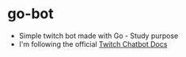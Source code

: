 # go-bot
- Simple twitch bot made with Go - Study purpose
- I'm following the official [Twitch Chatbot Docs](https://dev.twitch.tv/docs/irc/guide)

